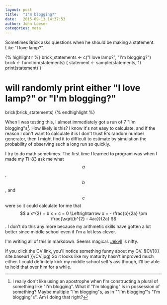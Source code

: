 ```yaml
---
layout: post
title:  "I'm blogging?"
date:   2015-09-13 14:37:53
author: John Loeser
categories: meta
---
```

Sometimes Brick asks questions when he should be making a statement. Like "I love lamp?".

{% highlight r %}
brick_statements <- c("I love lamp?", "I'm blogging?")
brick <- function(statements) {
	statement <- sample(statements, 1)	
	print(statement)
}
# will randomly print either "I love lamp?" or "I'm blogging?"
brick(brick_statements)
{% endhighlight %}

When I was testing this, I almost immediately got a run of 7 "I'm blogging"s[^1]. How likely is this? I know it's not easy to calculate, and if the reason I don't want to calculate it is I don't trust R's random number generator, then I might find it to difficult to estimate by simulation the probability of observing such a long run so quickly.

I try to do math sometimes. The first time I learned to program was when I made my TI-83 ask me what $$a$$, $$b$$, and $$c$$ were so it could calculate for me that $$ a x^{2} + b x + c = 0 \Leftrightarrow x = - \frac{b}{2a} \pm \frac{\sqrt{b^{2} - 4ac}}{2a} $$. I don't do this any more because my arithmetic skills have gotten a lot better since middle school even if I'm a lot less clever.

I'm writing all of this in markdown. Seems magical. [Jekyll][jekyll] is nifty.

If you click the CV link, you'll notice something funny about my CV. ![CV]({{ site.baseurl }}/CV.jpg) So it looks like my maturity hasn't improved much either. I could definitely kick my middle school self's ass though, I'll be able to hold that over him for a while.

[^1]: I really don't like using an apostrophe when I'm constructing a plural of something like "I'm blogging". What if "I'm blogging" is in possession of something? Maybe multiple "I'm blogging"s, as in ""I'm blogging"'s "I'm blogging"s". Am I doing that right?

[jekyll]: http://jekyllrb.com/